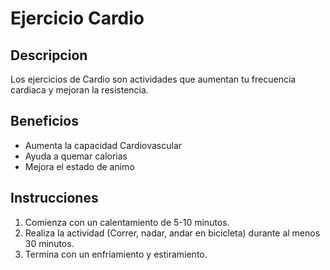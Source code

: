 # Ejercicio Cardio 

## Descripcion 

Los ejercicios de Cardio son actividades que aumentan tu frecuencia cardiaca y mejoran la resistencia. 

## Beneficios 

- Aumenta la capacidad Cardiovascular 
- Ayuda a quemar calorias 
- Mejora el estado de animo 

## Instrucciones 

1. Comienza con un calentamiento de 5-10 minutos. 
2. Realiza la actividad (Correr, nadar, andar en bicicleta) durante al menos 30 minutos. 
3. Termina con un enfriamiento y estiramiento. 


 




